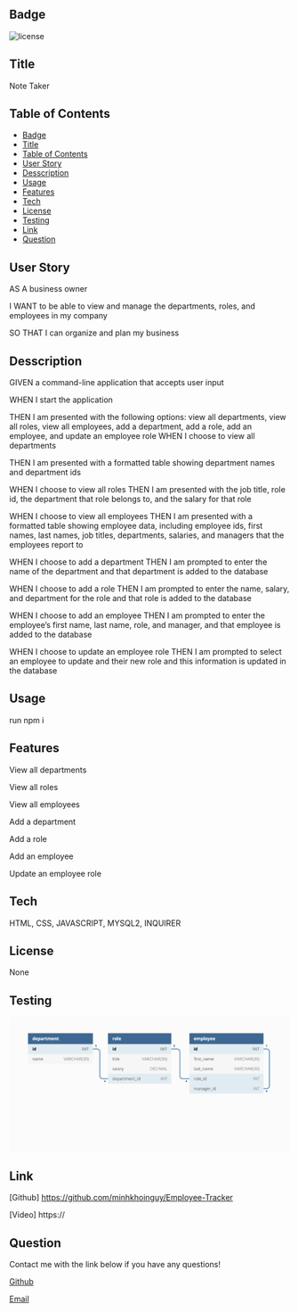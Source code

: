
## Badge
![license](https://img.shields.io/badge/None-MKN-brightgreen)
## Title
Note Taker
## Table of Contents
- [Badge](#badge)
- [Title](#title)
- [Table of Contents](#table-of-contents)
- [User Story](#user-story)
- [Desscription](#desscription)
- [Usage](#usage)
- [Features](#features)
- [Tech](#tech)
- [License](#license)
- [Testing](#testing)
- [Link](#link)
- [Question](#question)
## User Story
AS A business owner

I WANT to be able to view and manage the departments, roles, and employees in my company

SO THAT I can organize and plan my business

## Desscription
GIVEN a command-line application that accepts user input

WHEN I start the application

THEN I am presented with the following options: view all departments, view all roles, view all employees, add a department, add a role, add an employee, and update an employee role
WHEN I choose to view all departments

THEN I am presented with a formatted table showing department names and department ids

WHEN I choose to view all roles
THEN I am presented with the job title, role id, the department that role belongs to, and the salary for that role

WHEN I choose to view all employees
THEN I am presented with a formatted table showing employee data, including employee ids, first names, last names, job titles, departments, salaries, and managers that the employees report to

WHEN I choose to add a department
THEN I am prompted to enter the name of the department and that department is added to the database

WHEN I choose to add a role
THEN I am prompted to enter the name, salary, and department for the role and that role is added to the database

WHEN I choose to add an employee
THEN I am prompted to enter the employee’s first name, last name, role, and manager, and that employee is added to the database

WHEN I choose to update an employee role
THEN I am prompted to select an employee to update and their new role and this information is updated in the database 

## Usage
run npm i

## Features
View all departments

View all roles

View all employees

Add a department

Add a role

Add an employee

Update an employee role

## Tech

HTML, CSS, JAVASCRIPT, MYSQL2,  INQUIRER

## License
None

## Testing
<img src="./pictures/employeetracker.png">

## Link
[Github] https://github.com/minhkhoinguy/Employee-Tracker

[Video] https://


## Question
Contact me with the link below if you have any questions!

[Github](https://github.com/minhkhoinguy)

[Email](mailto:minhkhoinguy@gmail.com)

